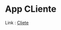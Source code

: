 # App CLiente
Link : [Cliete](https://github.com/117CarlosCoder/Aplicacion_cliente_manejador_de_contenido)
